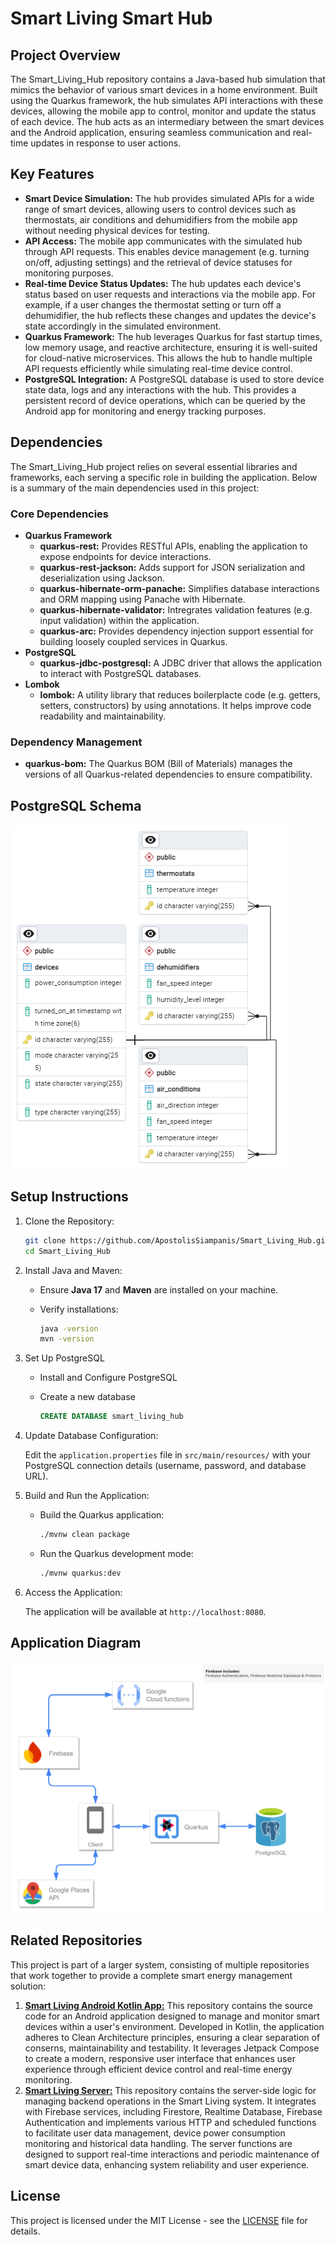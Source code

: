 # Smart Living Smart Hub

## Project Overview

The Smart_Living_Hub repository contains a Java-based hub simulation that mimics the behavior of various smart devices in a home environment. Built using the Quarkus framework, the hub simulates API interactions with these devices, allowing the mobile app to control, monitor and update the status of each device. The hub acts as an intermediary between the smart devices and the Android application, ensuring seamless communication and real-time updates in response to user actions.

## Key Features

- **Smart Device Simulation:** The hub provides simulated APIs for a wide range of smart devices, allowing users to control devices such as thermostats, air conditions and dehumidifiers from the mobile app without needing physical devices for testing.
- **API Access:** The mobile app communicates with the simulated hub through API requests. This enables device management (e.g. turning on/off, adjusting settings) and the retrieval of device statuses for monitoring purposes.
- **Real-time Device Status Updates:** The hub updates each device's status based on user requests and interactions via the mobile app. For example, if a user changes the thermostat setting or turn off a dehumidifier, the hub reflects these changes and updates the device's state accordingly in the simulated environment.
- **Quarkus Framework:** The hub leverages Quarkus for fast startup times, low memory usage, and reactive architecture, ensuring it is well-suited for cloud-native microservices. This allows the hub to handle multiple API requests efficiently while simulating real-time device control.
- **PostgreSQL Integration:** A PostgreSQL database is used to store device state data, logs and any interactions with the hub. This provides a persistent record of device operations, which can be queried by the Android app for monitoring and energy tracking purposes.

## Dependencies

The Smart_Living_Hub project relies on several essential libraries and frameworks, each serving a specific role in building the application. Below is a summary of the main dependencies used in this project:

### Core Dependencies
- **Quarkus Framework**
    - **quarkus-rest:** Provides RESTful APIs, enabling the application to expose endpoints for device interactions.
    - **quarkus-rest-jackson:** Adds support for JSON serialization and deserialization using Jackson.
    - **quarkus-hibernate-orm-panache:** Simplifies database interactions and ORM mapping using Panache with Hibernate.
    - **quarkus-hibernate-validator:** Intregrates validation features (e.g. input validation) within the application.
    - **quarkus-arc:** Provides dependency injection support essential for building loosely coupled services in Quarkus.
- **PostgreSQL**
    - **quarkus-jdbc-postgresql:** A JDBC driver that allows the application to interact with PostgreSQL databases.
- **Lombok**
    - **lombok:** A utility library that reduces boilerplacte code (e.g. getters, setters, constructors) by using annotations. It helps improve code readability and maintainability.

### Dependency Management
- **quarkus-bom:** The Quarkus BOM (Bill of Materials) manages the versions of all Quarkus-related dependencies to ensure compatibility.

## PostgreSQL Schema

![PostgreSQL Schema](./images/postgres_database.png)

## Setup Instructions

1. Clone the Repository:

    ```bash
    git clone https://github.com/ApostolisSiampanis/Smart_Living_Hub.git
    cd Smart_Living_Hub
    ```

2. Install Java and Maven:

    - Ensure **Java 17** and **Maven** are installed on your machine.
    - Verify installations:

      ```bash
      java -version
      mvn -version
      ```

3. Set Up PostgreSQL

    - Install and Configure PostgreSQL
    - Create a new database
  
      ```sql
      CREATE DATABASE smart_living_hub
      ```

4. Update Database Configuration:

    Edit the `application.properties` file in `src/main/resources/` with your PostgreSQL connection details (username, password, and database URL).

5. Build and Run the Application:

    - Build the Quarkus application:

       ```bash
       ./mvnw clean package
       ```

    - Run the Quarkus development mode:
  
       ```bash
       ./mvnw quarkus:dev
       ```

6. Access the Application:

    The application will be available at `http://localhost:8080`.

## Application Diagram

![Application Diagram](./images/program_diagram.png)

## Related Repositories

This project is part of a larger system, consisting of multiple repositories that work together to provide a complete smart energy management solution:
1. **[Smart Living Android Kotlin App:](https://github.com/ApostolisSiampanis/Smart_Living)** This repository contains the source code for an Android application designed to manage and monitor smart devices within a user's environment. Developed in Kotlin, the application adheres to Clean Architecture principles, ensuring a clear separation of conserns, maintainability and testability. It leverages Jetpack Compose to create a modern, responsive user interface that enhances user experience through efficient device control and real-time energy monitoring.
2.  **[Smart Living Server:](https://github.com/ApostolisSiampanis/Smart_Living_Server)** This repository contains the server-side logic for managing backend operations in the Smart Living system. It integrates with Firebase services, including Firestore, Realtime Database, Firebase Authentication and implements various HTTP and scheduled functions to facilitate user data management, device power consumption monitoring and historical data handling. The server functions are designed to support real-time interactions and periodic maintenance of smart device data, enhancing system reliability and user experience.

## License

This project is licensed under the MIT License - see the [LICENSE](./LICENSE) file for details.
